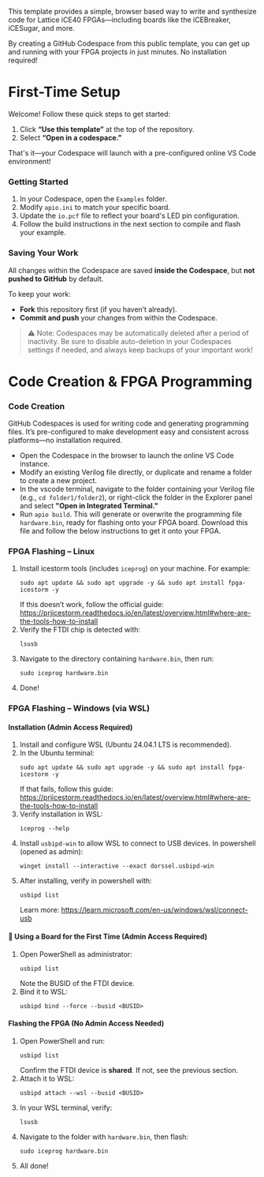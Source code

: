 This template provides a simple, browser based way to write and synthesize code for Lattice iCE40 FPGAs—including boards like the iCEBreaker, iCESugar, and more.

By creating a GitHub Codespace from this public template, you can get up and running with your FPGA projects in just minutes. No installation required!

# First-Time Setup

Welcome! Follow these quick steps to get started:

1. Click **“Use this template”** at the top of the repository.
2. Select **“Open in a codespace.”**

That's it—your Codespace will launch with a pre-configured online VS Code environment!

### Getting Started

1. In your Codespace, open the `Examples` folder.
2. Modify `apio.ini` to match your specific board.
3. Update the `io.pcf` file to reflect your board's LED pin configuration.
4. Follow the build instructions in the next section to compile and flash your example.

### Saving Your Work

All changes within the Codespace are saved **inside the Codespace**, but **not pushed to GitHub** by default.

To keep your work:

- **Fork** this repository first (if you haven’t already).
- **Commit and push** your changes from within the Codespace.

> ⚠️ Note: Codespaces may be automatically deleted after a period of inactivity. Be sure to disable auto-deletion in your Codespaces settings if needed, and always keep backups of your important work!

# Code Creation & FPGA Programming

### Code Creation

GitHub Codespaces is used for writing code and generating programming files. It’s pre-configured to make development easy and consistent across platforms—no installation required.

- Open the Codespace in the browser to launch the online VS Code instance.
- Modify an existing Verilog file directly, or duplicate and rename a folder to create a new project.
- In the vscode terminal, navigate to the folder containing your Verilog file (e.g., `cd folder1/folder2`), or right-click the folder in the Explorer panel and select **"Open in Integrated Terminal."**
- Run `apio build`. This will generate or overwrite the programming file `hardware.bin`, ready for flashing onto your FPGA board. Download this file and follow the below instructions to get it onto your FPGA.

### FPGA Flashing – Linux

1. Install icestorm tools (includes `iceprog`) on your machine. For example:
   ```
   sudo apt update && sudo apt upgrade -y && sudo apt install fpga-icestorm -y
   ```
   If this doesn’t work, follow the official guide: https://prjicestorm.readthedocs.io/en/latest/overview.html#where-are-the-tools-how-to-install
2. Verify the FTDI chip is detected with:
   ```
   lsusb
   ```
3. Navigate to the directory containing `hardware.bin`, then run:
   ```
   sudo iceprog hardware.bin
   ```
4. Done!

### FPGA Flashing – Windows (via WSL)

#### Installation (Admin Access Required)

1. Install and configure WSL (Ubuntu 24.04.1 LTS is recommended).
2. In the Ubuntu terminal:
   ```
   sudo apt update && sudo apt upgrade -y && sudo apt install fpga-icestorm -y
   ```
   If that fails, follow this guide: https://prjicestorm.readthedocs.io/en/latest/overview.html#where-are-the-tools-how-to-install
3. Verify installation in WSL:
   ```
   iceprog --help
   ```
4. Install `usbipd-win` to allow WSL to connect to USB devices. In powershell (opened as admin):
   ```
   winget install --interactive --exact dorssel.usbipd-win
   ```
5. After installing, verify in powershell with:
   ```
   usbipd list
   ```
   Learn more: https://learn.microsoft.com/en-us/windows/wsl/connect-usb

#### 🔌 Using a Board for the First Time (Admin Access Required)

1. Open PowerShell as administrator:
   ```
   usbipd list
   ```
   Note the BUSID of the FTDI device.
2. Bind it to WSL:
   ```
   usbipd bind --force --busid <BUSID>
   ```

#### Flashing the FPGA (No Admin Access Needed)

1. Open PowerShell and run:
   ```
   usbipd list
   ```
   Confirm the FTDI device is **shared**. If not, see the previous section.
2. Attach it to WSL:
   ```
   usbipd attach --wsl --busid <BUSID>
   ```
3. In your WSL terminal, verify:
   ```
   lsusb
   ```
4. Navigate to the folder with `hardware.bin`, then flash:
   ```
   sudo iceprog hardware.bin
   ```
5. All done!

